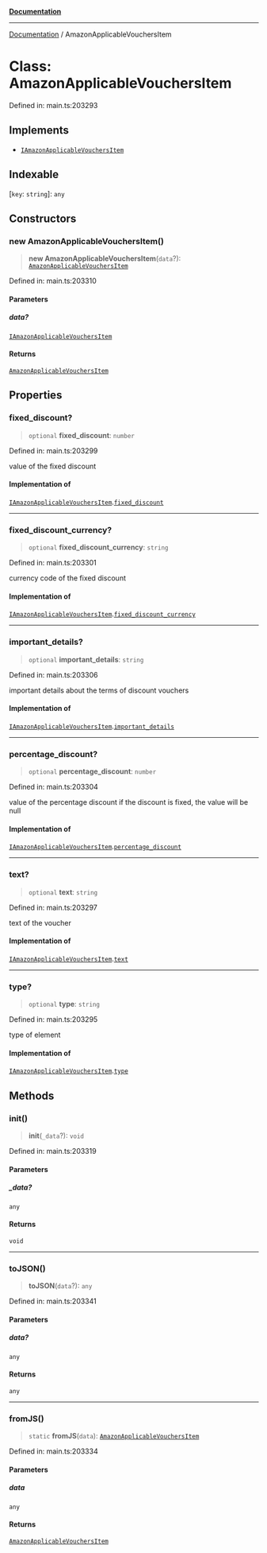 [**Documentation**](../README.md)

***

[Documentation](../README.md) / AmazonApplicableVouchersItem

# Class: AmazonApplicableVouchersItem

Defined in: main.ts:203293

## Implements

- [`IAmazonApplicableVouchersItem`](../interfaces/IAmazonApplicableVouchersItem.md)

## Indexable

\[`key`: `string`\]: `any`

## Constructors

### new AmazonApplicableVouchersItem()

> **new AmazonApplicableVouchersItem**(`data`?): [`AmazonApplicableVouchersItem`](AmazonApplicableVouchersItem.md)

Defined in: main.ts:203310

#### Parameters

##### data?

[`IAmazonApplicableVouchersItem`](../interfaces/IAmazonApplicableVouchersItem.md)

#### Returns

[`AmazonApplicableVouchersItem`](AmazonApplicableVouchersItem.md)

## Properties

### fixed\_discount?

> `optional` **fixed\_discount**: `number`

Defined in: main.ts:203299

value of the fixed discount

#### Implementation of

[`IAmazonApplicableVouchersItem`](../interfaces/IAmazonApplicableVouchersItem.md).[`fixed_discount`](../interfaces/IAmazonApplicableVouchersItem.md#fixed_discount)

***

### fixed\_discount\_currency?

> `optional` **fixed\_discount\_currency**: `string`

Defined in: main.ts:203301

currency code of the fixed discount

#### Implementation of

[`IAmazonApplicableVouchersItem`](../interfaces/IAmazonApplicableVouchersItem.md).[`fixed_discount_currency`](../interfaces/IAmazonApplicableVouchersItem.md#fixed_discount_currency)

***

### important\_details?

> `optional` **important\_details**: `string`

Defined in: main.ts:203306

important details about the terms of discount vouchers

#### Implementation of

[`IAmazonApplicableVouchersItem`](../interfaces/IAmazonApplicableVouchersItem.md).[`important_details`](../interfaces/IAmazonApplicableVouchersItem.md#important_details)

***

### percentage\_discount?

> `optional` **percentage\_discount**: `number`

Defined in: main.ts:203304

value of the percentage discount
if the discount is fixed, the value will be null

#### Implementation of

[`IAmazonApplicableVouchersItem`](../interfaces/IAmazonApplicableVouchersItem.md).[`percentage_discount`](../interfaces/IAmazonApplicableVouchersItem.md#percentage_discount)

***

### text?

> `optional` **text**: `string`

Defined in: main.ts:203297

text of the voucher

#### Implementation of

[`IAmazonApplicableVouchersItem`](../interfaces/IAmazonApplicableVouchersItem.md).[`text`](../interfaces/IAmazonApplicableVouchersItem.md#text)

***

### type?

> `optional` **type**: `string`

Defined in: main.ts:203295

type of element

#### Implementation of

[`IAmazonApplicableVouchersItem`](../interfaces/IAmazonApplicableVouchersItem.md).[`type`](../interfaces/IAmazonApplicableVouchersItem.md#type)

## Methods

### init()

> **init**(`_data`?): `void`

Defined in: main.ts:203319

#### Parameters

##### \_data?

`any`

#### Returns

`void`

***

### toJSON()

> **toJSON**(`data`?): `any`

Defined in: main.ts:203341

#### Parameters

##### data?

`any`

#### Returns

`any`

***

### fromJS()

> `static` **fromJS**(`data`): [`AmazonApplicableVouchersItem`](AmazonApplicableVouchersItem.md)

Defined in: main.ts:203334

#### Parameters

##### data

`any`

#### Returns

[`AmazonApplicableVouchersItem`](AmazonApplicableVouchersItem.md)

